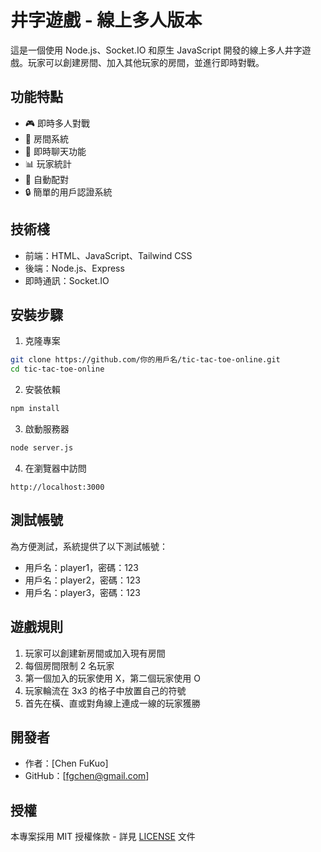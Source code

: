 # 井字遊戲 - 線上多人版本

這是一個使用 Node.js、Socket.IO 和原生 JavaScript 開發的線上多人井字遊戲。玩家可以創建房間、加入其他玩家的房間，並進行即時對戰。

## 功能特點

- 🎮 即時多人對戰
- 🚪 房間系統
- 💬 即時聊天功能
- 📊 玩家統計
- 🎯 自動配對
- 🔒 簡單的用戶認證系統

## 技術棧

- 前端：HTML、JavaScript、Tailwind CSS
- 後端：Node.js、Express
- 即時通訊：Socket.IO

## 安裝步驟

1. 克隆專案
```bash
git clone https://github.com/你的用戶名/tic-tac-toe-online.git
cd tic-tac-toe-online
```

2. 安裝依賴
```bash
npm install
```

3. 啟動服務器
```bash
node server.js
```

4. 在瀏覽器中訪問
```
http://localhost:3000
```

## 測試帳號

為方便測試，系統提供了以下測試帳號：

- 用戶名：player1，密碼：123
- 用戶名：player2，密碼：123
- 用戶名：player3，密碼：123

## 遊戲規則

1. 玩家可以創建新房間或加入現有房間
2. 每個房間限制 2 名玩家
3. 第一個加入的玩家使用 X，第二個玩家使用 O
4. 玩家輪流在 3x3 的格子中放置自己的符號
5. 首先在橫、直或對角線上連成一線的玩家獲勝

## 開發者

- 作者：[Chen FuKuo]
- GitHub：[fgchen@gmail.com]

## 授權

本專案採用 MIT 授權條款 - 詳見 [LICENSE](LICENSE) 文件 